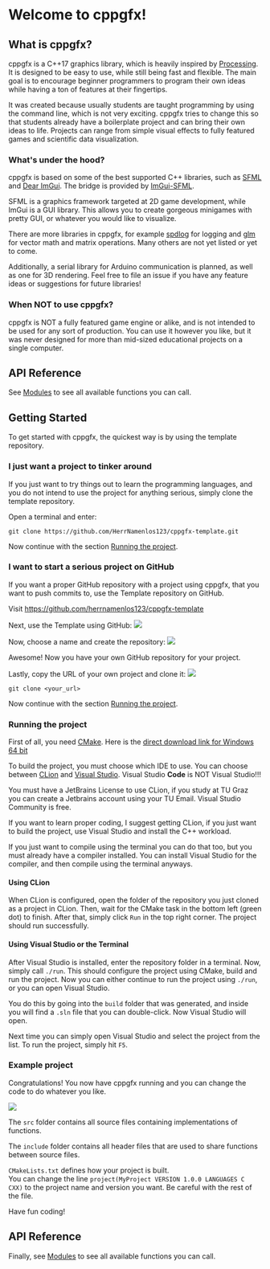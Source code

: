 # Welcome to cppgfx!

## What is cppgfx?

cppgfx is a C++17 graphics library, which is heavily inspired by [Processing](https://processing.org/). 
It is designed to be easy to use, while still being fast and flexible. The main goal is to encourage beginner programmers
to program their own ideas while having a ton of features at their fingertips. 

It was created because usually students are taught programming by using the command line, which is not very exciting.
cppgfx tries to change this so that students already have a boilerplate project and can bring their own ideas to life.
Projects can range from simple visual effects to fully featured games and scientific data visualization.

### What's under the hood?

cppgfx is based on some of the best supported C++ libraries, such as [SFML](https://www.sfml-dev.org/)
and [Dear ImGui](https://github.com/ocornut/imgui). The bridge is provided by [ImGui-SFML](https://github.com/SFML/imgui-sfml).

SFML is a graphics framework targeted at 2D game development, while ImGui is a GUI library. This allows you to
create gorgeous minigames with pretty GUI, or whatever you would like to visualize.

There are more libraries in cppgfx, for example [spdlog](https://github.com/gabime/spdlog) for logging and
[glm](https://github.com/g-truc/glm) for vector math and matrix operations. Many others are not yet listed or yet to come.

Additionally, a serial library for Arduino communication is planned, as well as one for 3D rendering.
Feel free to file an issue if you have any feature ideas or suggestions for future libraries!

### When NOT to use cppgfx?

cppgfx is NOT a fully featured game engine or alike, and is not intended to be used for any sort of production. You
can use it however you like, but it was never designed for more than mid-sized educational projects on a single computer.

## API Reference

See [Modules](modules.html) to see all available functions you can call.

## Getting Started

To get started with cppgfx, the quickest way is by using the template repository.

### I just want a project to tinker around

If you just want to try things out to learn the programming languages, and you do not intend to use the project for anything serious, simply clone the template repository.

Open a terminal and enter:  
```
git clone https://github.com/HerrNamenlos123/cppgfx-template.git
```

Now continue with the section [Running the project](#running-the-project).

### I want to start a serious project on GitHub

If you want a proper GitHub repository with a project using cppgfx, that you want to push commits to, use the Template repository on GitHub.

Visit https://github.com/herrnamenlos123/cppgfx-template

Next, use the Template using GitHub:
![](assets/clone_template.png)

Now, choose a name and create the repository:
![](assets/create_repo.png)

Awesome! Now you have your own GitHub repository for your project.

Lastly, copy the URL of your own project and clone it:
![](assets/clone_project_repo.png)

```
git clone <your_url>
```

Now continue with the section [Running the project](#running-the-project).

### Running the project

First of all, you need [CMake](https://cmake.org/download/). Here is the [direct download link for Windows 64 bit](https://github.com/Kitware/CMake/releases/download/v3.28.0-rc3/cmake-3.28.0-rc3-windows-x86_64.msi)

To build the project, you must choose which IDE to use. You can choose between [CLion](https://www.jetbrains.com/clion/) and [Visual Studio](https://visualstudio.microsoft.com/de/). Visual Studio **Code** is NOT Visual Studio!!!

You must have a JetBrains License to use CLion, if you study at TU Graz you can create a Jetbrains account using your TU Email. Visual Studio Community is free.

If you want to learn proper coding, I suggest getting CLion, if you just want to build the project, use Visual Studio and install the C++ workload.

If you just want to compile using the terminal you can do that too, but you must already have a compiler installed. You can install Visual Studio for the compiler, and then compile using the terminal anyways.

#### Using CLion

When CLion is configured, open the folder of the repository you just cloned as a project in CLion. Then, wait for the CMake task in the bottom left (green dot) to finish. After that, simply click `Run` in the top right corner. The project should run successfully.

#### Using Visual Studio or the Terminal

After Visual Studio is installed, enter the repository folder in a terminal. Now, simply call `./run`. This should configure the project using CMake, build and run the project. Now you can either continue to run the project using `./run`, or you can open Visual Studio.

You do this by going into the `build` folder that was generated, and inside you will find a `.sln` file that you can double-click. Now Visual Studio will open.

Next time you can simply open Visual Studio and select the project from the list.
To run the project, simply hit `F5`.

### Example project

Congratulations! You now have cppgfx running and you can change the code to do whatever you like.

![](assets/example_project.png)

The `src` folder contains all source files containing implementations of functions.  

The `include` folder contains all header files that are used to share functions between source files.  

`CMakeLists.txt` defines how your project is built.  
You can change the line `project(MyProject VERSION 1.0.0 LANGUAGES C CXX)` to the project name and version you want. Be careful with the rest of the file.

Have fun coding!

## API Reference

Finally, see [Modules](modules.html) to see all available functions you can call.
